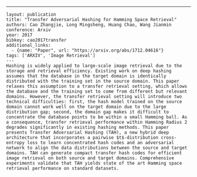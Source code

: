 ---
    layout: publication
    title: "Transfer Adversarial Hashing for Hamming Space Retrieval"
    authors: Cao Zhangjie, Long Mingsheng, Huang Chao, Wang Jianmin
    conference: Arxiv
    year: 2017
    bibkey: cao2017transfer
    additional_links:
      - {name: "Paper", url: "https://arxiv.org/abs/1712.04616"}
    tags: ['ARXIV', 'Image Retrieval']
    ---
    Hashing is widely applied to large-scale image retrieval due to the storage and retrieval efficiency. Existing work on deep hashing assumes that the database in the target domain is identically distributed with the training set in the source domain. This paper relaxes this assumption to a transfer retrieval setting, which allows the database and the training set to come from different but relevant domains. However, the transfer retrieval setting will introduce two technical difficulties: first, the hash model trained on the source domain cannot work well on the target domain due to the large distribution gap; second, the domain gap makes it difficult to concentrate the database points to be within a small Hamming ball. As a consequence, transfer retrieval performance within Hamming Radius 2 degrades significantly in existing hashing methods. This paper presents Transfer Adversarial Hashing (TAH), a new hybrid deep architecture that incorporates a pairwise $t$-distribution cross-entropy loss to learn concentrated hash codes and an adversarial network to align the data distributions between the source and target domains. TAH can generate compact transfer hash codes for efficient image retrieval on both source and target domains. Comprehensive experiments validate that TAH yields state of the art Hamming space retrieval performance on standard datasets.